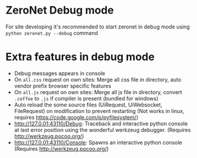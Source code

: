 # ZeroNet Debug mode

For site developing it's recommended to start zeronet in debug mode using `python zeronet.py --debug` command

# Extra features in debug mode

 - Debug messages appears in console
 - On `all.css` request on own sites: Merge all css file in directory, auto vendor prefix browser specific features
 - On `all.js` request on own sites: Merge all js file in directory, convert `.coffee` to `.js` if compiler is present (bundled for windows)
 - Auto reload the some source files (UiRequest, UiWebsocket, FileRequest) on modification to prevent restarting (Not works in linux, requires https://code.google.com/p/pyfilesystem/)
 - http://127.0.01:43110/Debug: Traceback and interactive python console at last error position using the wonderful werkzeug debugger. (Requires http://werkzeug.pocoo.org/)
 - http://127.0.01:43110/Console: Spawns an interactive python console (Requires http://werkzeug.pocoo.org/)